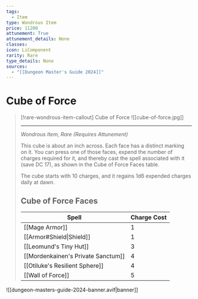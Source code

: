 ```yaml
---
tags:
  - Item
type: Wondrous Item
price: 11200
attunement: True
attunement_details: None
classes:
icon: LiComponent
rarity: Rare
type_details: None
sources: 
  - "[[Dungeon Master's Guide 2024]]"
---
```

# Cube of Force
>[!rare-wondrous-item-callout] Cube of Force
>![[cube-of-force.jpg]]
>
>- - - 
>_Wondrous Item, Rare (Requires Attunement)_
>
>This cube is about an inch across. Each face has a distinct marking on it. You can press one of those faces, expend the number of charges required for it, and thereby cast the spell associated with it (save DC 17), as shown in the Cube of Force Faces table.
>
>The cube starts with 10 charges, and it regains 1d6 expended charges daily at dawn.
>
>## Cube of Force Faces
>|Spell|Charge Cost|
>|---|---|
>|[[Mage Armor]]|1|
>|[[Armor#Shield\|Shield]]|1|
>|[[Leomund's Tiny Hut]]|3|
>|[[Mordenkainen's Private Sanctum]]|4|
>|[[Otiluke's Resilient Sphere]]|4|
>|[[Wall of Force]]|5|
>


![[dungeon-masters-guide-2024-banner.avif|banner]]